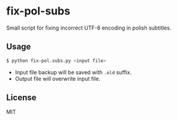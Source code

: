 # fix-pol-subs
Small script for fixing incorrect UTF-8 encoding in polish subtitles.

## Usage
```bash
$ python fix-pol.subs.py <input file>
```
* Input file backup will be saved with `.old` suffix.
* Output file will overwrite input file.

## License
MIT

